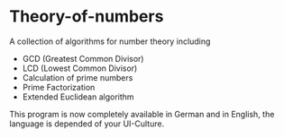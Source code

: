 # Theory-of-numbers
A collection of algorithms for number theory including
- GCD (Greatest Common Divisor)
- LCD (Lowest Common Divisor)
- Calculation of prime numbers
- Prime Factorization
- Extended Euclidean algorithm

This program is now completely available in German and in English,
the language is depended of your UI-Culture.
